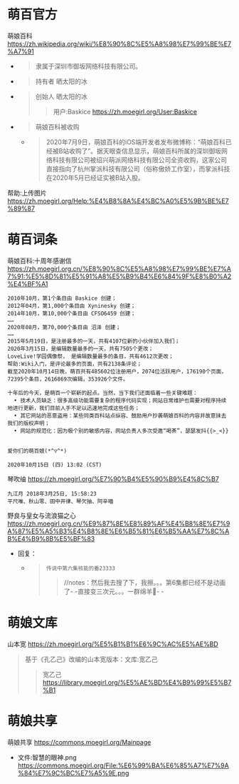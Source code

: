 
# 萌百官方

萌娘百科 https://zh.wikipedia.org/wiki/%E8%90%8C%E5%A8%98%E7%99%BE%E7%A7%91
- > 隶属于深圳市御坂网络科技有限公司。
- > 持有者	晒太阳的冰
- > 创始人	晒太阳的冰 
  >> 用户:Baskice https://zh.moegirl.org/User:Baskice
- > 萌娘百科被收购
  * > 2020年7月9日，萌娘百科的iOS端开发者发布微博称：“萌娘百科已经被B站收购了”。据天眼查信息显示，萌娘百科所属的深圳御坂网络科技有限公司被绍兴萌派网络科技有限公司全资收购，这家公司直接指向了杭州掌派科技有限公司（俗称傲娇工作室），而掌派科技在2020年5月已经证实被B站入股。

帮助:上传图片 https://zh.moegirl.org/Help:%E4%B8%8A%E4%BC%A0%E5%9B%BE%E7%89%87

# 萌百词条

萌娘百科:十周年感谢信 https://zh.moegirl.org.cn/%E8%90%8C%E5%A8%98%E7%99%BE%E7%A7%91:%E5%8D%81%E5%91%A8%E5%B9%B4%E6%84%9F%E8%B0%A2%E4%BF%A1
```console
2010年10月，第1个条目由 Baskice 创建；
2012年04月，第1,000个条目由 Xyninesky 创建；
2014年10月，第10,000个条目由 CFSO6459 创建；
……
2020年08月，第70,000个条目由 沼泽 创建；
……
2015年5月19日，是注册最多的一天，共有4107位新的小伙伴加入我们；
2020年3月15日，是编辑数量最多的一天，共有7505个更改；
LoveLive!学园偶像祭， 是编辑数量最多的条目，共有4612次更改；
帮助:Wiki入门，是评论最多的页面，共有2138条评论；
截至2020年10月14日晚，萌百共有485602位注册用户，2074位活跃用户，176190个页面，72395个条目，2616869次编辑，353926个文件。

十年后的今天，是萌百一个崭新的起点。当然，当下我们还面临着一些关键难题：
  • 技术人员缺乏：很多高级功能需要复杂的程序代码实现；网站日常维护也需要对程序持续地进行更新，我们目前人手不足以迅速地完成这些任务；
  • 其它网站的恶意盗用：某些同类百科站点纵容、鼓励用户抄袭萌娘百科的内容并故意抹去我们的版权声明；
  • 网站的规范化：因为极个别的敏感内容，网站负责人多次受邀“喝茶”，瑟瑟发抖{{>_<}}

                                                                                爱你们的萌百娘(*^▽^*)
                                                                                2020年10月15日 (四) 13:02 (CST)
```

琴吹䌷 https://zh.moegirl.org/%E7%90%B4%E5%90%B9%E4%8C%B7
```
九江月 2018年3月25日, 15:58:23
平尺唯、秋山零、田中井律、琴欠抽、阿辛喵
```

野良与皇女与流浪猫之心 https://zh.moegirl.org.cn/%E9%87%8E%E8%89%AF%E4%B8%8E%E7%9A%87%E5%A5%B3%E4%B8%8E%E6%B5%81%E6%B5%AA%E7%8C%AB%E4%B9%8B%E5%BF%83
- 回复：
  * > `传说中第六集核能的番23333`
    >> //notes：然后我去搜了下，我擦。。。第6集都已经不是动画了- -直接变三次元。。。一群绵羊🐑- -

# 萌娘文库

山本宽 https://zh.moegirl.org/%E5%B1%B1%E6%9C%AC%E5%AE%BD
> 基于《孔乙己》改编的山本宽版本：文库:宽乙己
>> 宽乙己 https://library.moegirl.org/%E5%AE%BD%E4%B9%99%E5%B7%B1

# 萌娘共享

萌娘共享 https://commons.moegirl.org/Mainpage
- 文件:智慧的眼神.png https://commons.moegirl.org/File:%E6%99%BA%E6%85%A7%E7%9A%84%E7%9C%BC%E7%A5%9E.png

